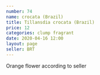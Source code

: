 ```yaml
---
number: 74
name: crocata (Brazil)
title: Tillansdia crocata (Brazil)
price: 12
categories: clump fragrant
date: 2020-04-16 12:00
layout: page
seller: BRT
---
```

Orange flower according to seller
